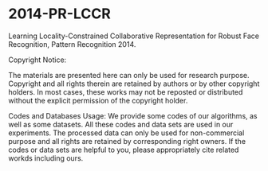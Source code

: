 # 2014-PR-LCCR
Learning Locality-Constrained Collaborative Representation for Robust Face Recognition, Pattern Recognition 2014.

Copyright Notice: 

The materials are presented here can only be used for research purpose. Copyright and all rights therein are retained by authors or by other copyright holders. In most cases, these works may not be reposted or distributed without the explicit permission of the copyright holder.

Codes and Databases Usage: We provide some codes of our algorithms, as well as some datasets. All these codes and data sets are used in our experiments. The processed data can only be used for non-commercial purpose and all rights are retained by corresponding right owners. If the codes or data sets are helpful to you, please appropriately cite related workds including ours.
